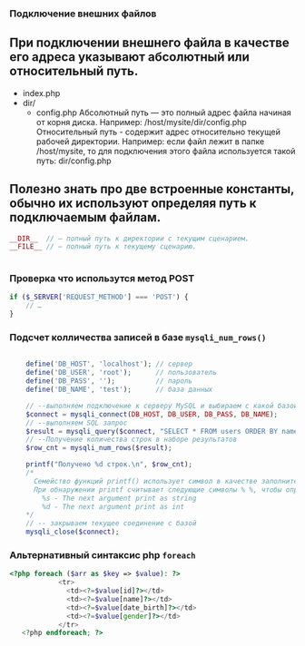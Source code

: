 
### Подключение внешних файлов
##  При подключении внешнего файла в качестве его адреса указывают абсолютный или относительный путь.
- index.php
- dir/
   - config.php
Абсолютный путь — это полный адрес файла начиная от корня диска. Например: /host/mysite/dir/config.php
Относительный путь - содержит адрес относительно текущей рабочей директории. Например: 
если файл лежит в папке /host/mysite, то для подключения этого файла используется такой путь: dir/config.php
##  Полезно знать про две встроенные константы, обычно их используют определяя путь к подключаемым файлам.

```php
__DIR__  // — полный путь к директории с текущим сценарием.
__FILE__ // — полный путь к текущему сценарию.
 
```

### Проверка что использутся метод POST
```php
if ($_SERVER['REQUEST_METHOD'] === 'POST') {
    // …
}
```

### Подсчет колличества записей в базе `mysqli_num_rows()`
```php

    define('DB_HOST', 'localhost'); // сервер
    define('DB_USER', 'root');      // пользователь
    define('DB_PASS', '');          // пароль
    define('DB_NAME', 'test');      // база данных

    // --выполняем подключение к серверу MySQL и выбираем с какой базой будем работать
    $connect = mysqli_connect(DB_HOST, DB_USER, DB_PASS, DB_NAME);
    // --выполняем SQL запрос
    $result = mysqli_query($connect, "SELECT * FROM users ORDER BY name");
    // --Получение количества строк в наборе результатов
    $row_cnt = mysqli_num_rows($result);

    printf("Получено %d строк.\n", $row_cnt);
    /*
      Семейство функций printf() использует символ в качестве заполнителя.
      При обнаружении printf считывает следующие символы % %, чтобы определить что делать:
        %s - The next argument print as string
        %d - The next argument print as int
    */
    // -- закрываем текущее соединение с базой
    mysqli_close($connect);
```

### Альтернативный синтаксис php `foreach`
```php
<?php foreach ($arr as $key => $value): ?>
            <tr>
              <td><?=$value[id]?></td>
              <td><?=$value[name]?></td>
              <td><?=$value[date_birth]?></td>
              <td><?=$value[gender]?></td>
            </tr>
   <?php endforeach; ?>
```

